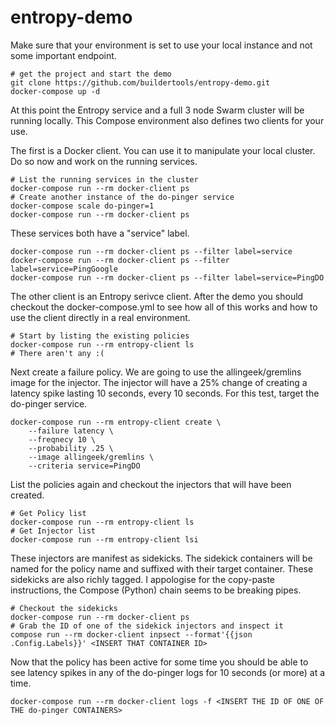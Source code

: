 # entropy-demo

Make sure that your environment is set to use your local instance and not some important endpoint.

    # get the project and start the demo
    git clone https://github.com/buildertools/entropy-demo.git
    docker-compose up -d

At this point the Entropy service and a full 3 node Swarm cluster will be running locally. This Compose environment also defines two clients for your use.

The first is a Docker client. You can use it to manipulate your local cluster. Do so now and work on the running services.

    # List the running services in the cluster
    docker-compose run --rm docker-client ps
    # Create another instance of the do-pinger service
    docker-compose scale do-pinger=1
    docker-compose run --rm docker-client ps

These services both have a "service" label.

    docker-compose run --rm docker-client ps --filter label=service
    docker-compose run --rm docker-client ps --filter label=service=PingGoogle
    docker-compose run --rm docker-client ps --filter label=service=PingDO

The other client is an Entropy serivce client. After the demo you should checkout the docker-compose.yml to see how all of this works and how to use the client directly in a real environment.

    # Start by listing the existing policies
    docker-compose run --rm entropy-client ls
    # There aren't any :(

Next create a failure policy. We are going to use the allingeek/gremlins image for the injector. The injector will have a 25% change of creating a latency spike lasting 10 seconds, every 10 seconds. For this test, target the do-pinger service.

    docker-compose run --rm entropy-client create \
        --failure latency \
        --freqnecy 10 \
        --probability .25 \
        --image allingeek/gremlins \
        --criteria service=PingDO

List the policies again and checkout the injectors that will have been created.

    # Get Policy list
    docker-compose run --rm entropy-client ls
    # Get Injector list
    docker-compose run --rm entropy-client lsi

These injectors are manifest as sidekicks. The sidekick containers will be named for the policy name and suffixed with their target container. These sidekicks are also richly tagged. I appologise for the copy-paste instructions, the Compose (Python) chain seems to be breaking pipes.

    # Checkout the sidekicks
    docker-compose run --rm docker-client ps
    # Grab the ID of one of the sidekick injectors and inspect it
    compose run --rm docker-client inpsect --format'{{json .Config.Labels}}' <INSERT THAT CONTAINER ID>

Now that the policy has been active for some time you should be able to see latency spikes in any of the do-pinger logs for 10 seconds (or more) at a time.

    docker-compose run --rm docker-client logs -f <INSERT THE ID OF ONE OF THE do-pinger CONTAINERS>
